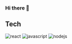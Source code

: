 ### Hi there 👋

## Tech

![react](https://img.shields.io/badge/-React-61DAFB?logo=react&logoColor=white&style=flat&style=flat-square) ![javascript](https://img.shields.io/badge/JavaScript-F7DF1E?logo=JavaScript&logoColor=black&style=flat-square) ![nodejs](https://img.shields.io/badge/-Node.js-%23339933?logo=Node.js&logoColor=white&style=flat-square)

<!--
**cue28/cue28** is a ✨ _special_ ✨ repository because its `README.md` (this file) appears on your GitHub profile.

Here are some ideas to get you started:

- 🔭 I’m currently working on ...
- 🌱 I’m currently learning ...
- 👯 I’m looking to collaborate on ...
- 🤔 I’m looking for help with ...
- 💬 Ask me about ...
- 📫 How to reach me: ...
- 😄 Pronouns: ...
- ⚡ Fun fact: ...
-->
